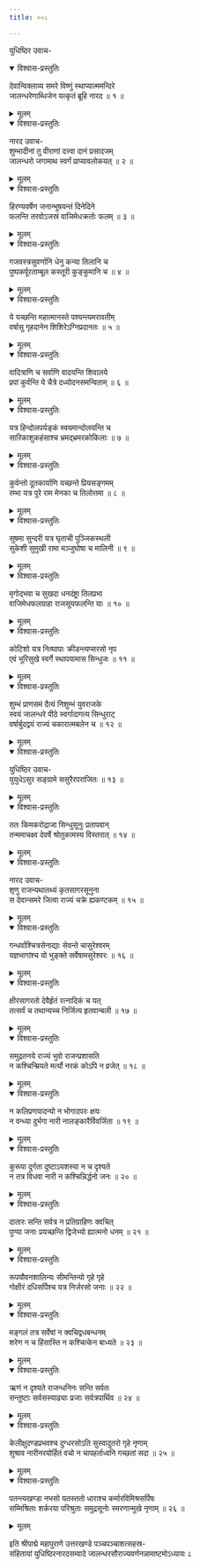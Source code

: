 ```yaml
---
title: ००८

---
```

युधिष्ठिर उवाच-  

<details open><summary>विश्वास-प्रस्तुतिः</summary>

देवान्विक्लाव्य समरे विष्णुं स्थाप्यात्ममन्दिरे  
जालन्धरेणाब्धिजेन यत्कृतं ब्रूहि नारद ॥ १ ॥
</details>

<details><summary>मूलम्</summary>

देवान्विक्लाव्य समरे विष्णुं स्थाप्यात्ममन्दिरे  
जालन्धरेणाब्धिजेन यत्कृतं ब्रूहि नारद ॥ १ ॥
</details>



<details open><summary>विश्वास-प्रस्तुतिः</summary>

नारद उवाच-  
शुम्भादीनां तु वीराणां दत्त्वा दानं प्रसादजम्  
जालन्धरो जगामाथ स्वर्गं प्राप्यावलोकयत् ॥ २ ॥
</details>

<details><summary>मूलम्</summary>

नारद उवाच-  
शुम्भादीनां तु वीराणां दत्त्वा दानं प्रसादजम्  
जालन्धरो जगामाथ स्वर्गं प्राप्यावलोकयत् ॥ २ ॥
</details>



<details open><summary>विश्वास-प्रस्तुतिः</summary>

हिरण्यवर्षेण जनान्भूषयन्तं दिनेदिने  
फलन्ति तरवोऽजस्रं वाजिमेधक्रतोः फलम् ॥ ३ ॥
</details>

<details><summary>मूलम्</summary>

हिरण्यवर्षेण जनान्भूषयन्तं दिनेदिने  
फलन्ति तरवोऽजस्रं वाजिमेधक्रतोः फलम् ॥ ३ ॥
</details>



<details open><summary>विश्वास-प्रस्तुतिः</summary>

गजवस्त्रसुवर्णानि धेनु कन्या तिलानि च  
पुष्पकर्पूरताम्बूल कस्तूरी कुङ्कुमानि च ॥ ४ ॥
</details>

<details><summary>मूलम्</summary>

गजवस्त्रसुवर्णानि धेनु कन्या तिलानि च  
पुष्पकर्पूरताम्बूल कस्तूरी कुङ्कुमानि च ॥ ४ ॥
</details>



<details open><summary>विश्वास-प्रस्तुतिः</summary>

ये यच्छन्ति महात्मानस्ते पश्यन्त्यमरावतीम्  
वर्षासु गृहदानेन शिशिरेऽग्निप्रदानतः ॥ ५ ॥
</details>

<details><summary>मूलम्</summary>

ये यच्छन्ति महात्मानस्ते पश्यन्त्यमरावतीम्  
वर्षासु गृहदानेन शिशिरेऽग्निप्रदानतः ॥ ५ ॥
</details>



<details open><summary>विश्वास-प्रस्तुतिः</summary>

वादित्राणि च सर्वाणि वादयन्ति शिवालये  
प्रपां कुर्वन्ति ये चैत्रे दध्योदनसमन्विताम् ॥ ६ ॥
</details>

<details><summary>मूलम्</summary>

वादित्राणि च सर्वाणि वादयन्ति शिवालये  
प्रपां कुर्वन्ति ये चैत्रे दध्योदनसमन्विताम् ॥ ६ ॥
</details>



<details open><summary>विश्वास-प्रस्तुतिः</summary>

यत्र हिन्दोलपर्यङ्कं स्वयमान्दोलयन्ति च  
सारिकाशुकहंसाश्च भ्रमद्भ्रमरकोकिलाः ॥ ७ ॥
</details>

<details><summary>मूलम्</summary>

यत्र हिन्दोलपर्यङ्कं स्वयमान्दोलयन्ति च  
सारिकाशुकहंसाश्च भ्रमद्भ्रमरकोकिलाः ॥ ७ ॥
</details>



<details open><summary>विश्वास-प्रस्तुतिः</summary>

कुर्वन्तो दूतकार्याणि यच्छन्ते प्रियसङ्गमम्  
रम्भा यत्र पुरे राम मेनका च तिलोत्तमा ॥ ८ ॥
</details>

<details><summary>मूलम्</summary>

कुर्वन्तो दूतकार्याणि यच्छन्ते प्रियसङ्गमम्  
रम्भा यत्र पुरे राम मेनका च तिलोत्तमा ॥ ८ ॥
</details>



<details open><summary>विश्वास-प्रस्तुतिः</summary>

सुषमा सुन्दरी यत्र घृताची पुञ्जिकस्थली  
सुकेशी सुमुखी रामा मञ्जुघोषा च मालिनी ॥ ९ ॥
</details>

<details><summary>मूलम्</summary>

सुषमा सुन्दरी यत्र घृताची पुञ्जिकस्थली  
सुकेशी सुमुखी रामा मञ्जुघोषा च मालिनी ॥ ९ ॥
</details>



<details open><summary>विश्वास-प्रस्तुतिः</summary>

मृगोद्भवा च सुखदा धनदंष्ट्रा तिलप्रभा  
वाजिमेधफलग्राहा राजसूयफलन्ति याः ॥ १० ॥
</details>

<details><summary>मूलम्</summary>

मृगोद्भवा च सुखदा धनदंष्ट्रा तिलप्रभा  
वाजिमेधफलग्राहा राजसूयफलन्ति याः ॥ १० ॥
</details>



<details open><summary>विश्वास-प्रस्तुतिः</summary>

कोटिशो यत्र निःष्पापाः क्रीडन्त्यप्सरसो नृप  
एवं भूरिसुखे स्वर्गे स्थापयामास सिन्धुजः ॥ ११ ॥
</details>

<details><summary>मूलम्</summary>

कोटिशो यत्र निःष्पापाः क्रीडन्त्यप्सरसो नृप  
एवं भूरिसुखे स्वर्गे स्थापयामास सिन्धुजः ॥ ११ ॥
</details>



<details open><summary>विश्वास-प्रस्तुतिः</summary>

शुम्भं प्राणसमं दैत्यं निशुम्भं युवराजके  
स्वयं जालन्धरे पीठे स्वर्गादागत्य सिन्धुराट्  
वर्षार्बुदद्वयं राज्यं चकारात्मबलेन च ॥ १२ ॥
</details>

<details><summary>मूलम्</summary>

शुम्भं प्राणसमं दैत्यं निशुम्भं युवराजके  
स्वयं जालन्धरे पीठे स्वर्गादागत्य सिन्धुराट्  
वर्षार्बुदद्वयं राज्यं चकारात्मबलेन च ॥ १२ ॥
</details>



<details open><summary>विश्वास-प्रस्तुतिः</summary>

युधिष्ठिर उवाच-  
युयुधेऽसुर सङ्ग्रामे ससुरैरपराजितः ॥ १३ ॥
</details>

<details><summary>मूलम्</summary>

युधिष्ठिर उवाच-  
युयुधेऽसुर सङ्ग्रामे ससुरैरपराजितः ॥ १३ ॥
</details>



<details open><summary>विश्वास-प्रस्तुतिः</summary>

ततः किमकरोद्राजा सिन्धुसूनुः प्रतापवान्  
तन्ममाचक्ष्व देवर्षे श्रोतुकामस्य विस्तरात् ॥ १४ ॥
</details>

<details><summary>मूलम्</summary>

ततः किमकरोद्राजा सिन्धुसूनुः प्रतापवान्  
तन्ममाचक्ष्व देवर्षे श्रोतुकामस्य विस्तरात् ॥ १४ ॥
</details>



<details open><summary>विश्वास-प्रस्तुतिः</summary>

नारद उवाच-  
शृणु राजन्यथातथ्यं कृतसागरसूनुना  
स देवान्समरे जित्वा राज्यं चक्रे ह्यकण्टकम् ॥ १५ ॥
</details>

<details><summary>मूलम्</summary>

नारद उवाच-  
शृणु राजन्यथातथ्यं कृतसागरसूनुना  
स देवान्समरे जित्वा राज्यं चक्रे ह्यकण्टकम् ॥ १५ ॥
</details>



<details open><summary>विश्वास-प्रस्तुतिः</summary>

गन्धर्वाश्चित्रसेनाद्याः सेवन्ते चासुरेश्वरम्  
यज्ञभागांश्च यो भुङ्क्ते सर्वेषामसुरेश्वरः ॥ १६ ॥
</details>

<details><summary>मूलम्</summary>

गन्धर्वाश्चित्रसेनाद्याः सेवन्ते चासुरेश्वरम्  
यज्ञभागांश्च यो भुङ्क्ते सर्वेषामसुरेश्वरः ॥ १६ ॥
</details>



<details open><summary>विश्वास-प्रस्तुतिः</summary>

क्षीरसागरतो देवैर्हृतं रत्नादिकं च यत्  
तत्सर्वं च तथान्यच्च निर्जित्य हृतवान्बली ॥ १७ ॥
</details>

<details><summary>मूलम्</summary>

क्षीरसागरतो देवैर्हृतं रत्नादिकं च यत्  
तत्सर्वं च तथान्यच्च निर्जित्य हृतवान्बली ॥ १७ ॥
</details>



<details open><summary>विश्वास-प्रस्तुतिः</summary>

समुद्रतनये राज्यं भुवो राजन्प्रशासति  
न कश्चिन्म्रियते मर्त्यो नरकं कोऽपि न व्रजेत् ॥ १८ ॥
</details>

<details><summary>मूलम्</summary>

समुद्रतनये राज्यं भुवो राजन्प्रशासति  
न कश्चिन्म्रियते मर्त्यो नरकं कोऽपि न व्रजेत् ॥ १८ ॥
</details>



<details open><summary>विश्वास-प्रस्तुतिः</summary>

न कलिप्रणयादन्यो न भोगादपरः क्षयः  
न वन्ध्या दुर्भगा नारी नालङ्कारैर्विवर्जिता ॥ १९ ॥
</details>

<details><summary>मूलम्</summary>

न कलिप्रणयादन्यो न भोगादपरः क्षयः  
न वन्ध्या दुर्भगा नारी नालङ्कारैर्विवर्जिता ॥ १९ ॥
</details>



<details open><summary>विश्वास-प्रस्तुतिः</summary>

कुरूपा दुर्गता दुष्टाऽयशस्या न च दृश्यते  
न तत्र विधवा नारी न कश्चिन्निर्द्धनो जनः ॥ २० ॥
</details>

<details><summary>मूलम्</summary>

कुरूपा दुर्गता दुष्टाऽयशस्या न च दृश्यते  
न तत्र विधवा नारी न कश्चिन्निर्द्धनो जनः ॥ २० ॥
</details>



<details open><summary>विश्वास-प्रस्तुतिः</summary>

दातारः सन्ति सर्वत्र न प्रतिग्राहिणः क्वचित्  
पुण्या जनाः प्रयच्छन्ति द्विजेभ्यो ह्यात्मनो धनम् ॥ २१ ॥
</details>

<details><summary>मूलम्</summary>

दातारः सन्ति सर्वत्र न प्रतिग्राहिणः क्वचित्  
पुण्या जनाः प्रयच्छन्ति द्विजेभ्यो ह्यात्मनो धनम् ॥ २१ ॥
</details>



<details open><summary>विश्वास-प्रस्तुतिः</summary>

रूपयौवनशालिन्यः सीमन्तिन्यो गृहे गृहे  
गोक्षीरं दधिसर्पिश्च यत्र निर्जरसो जनाः ॥ २२ ॥
</details>

<details><summary>मूलम्</summary>

रूपयौवनशालिन्यः सीमन्तिन्यो गृहे गृहे  
गोक्षीरं दधिसर्पिश्च यत्र निर्जरसो जनाः ॥ २२ ॥
</details>



<details open><summary>विश्वास-प्रस्तुतिः</summary>

मङ्गलं तत्र सर्वेषां न क्वचिद्वधबन्धनम्  
शरेण न च हिंसास्ति न कश्चित्केन बाध्यते ॥ २३ ॥
</details>

<details><summary>मूलम्</summary>

मङ्गलं तत्र सर्वेषां न क्वचिद्वधबन्धनम्  
शरेण न च हिंसास्ति न कश्चित्केन बाध्यते ॥ २३ ॥
</details>



<details open><summary>विश्वास-प्रस्तुतिः</summary>

ऋणं न दृश्यते राजन्धनिनः सन्ति सर्वतः  
सन्तुष्टाः सर्वसस्याढ्याः प्रजाः सर्वत्रपार्थिव ॥ २४ ॥
</details>

<details><summary>मूलम्</summary>

ऋणं न दृश्यते राजन्धनिनः सन्ति सर्वतः  
सन्तुष्टाः सर्वसस्याढ्याः प्रजाः सर्वत्रपार्थिव ॥ २४ ॥
</details>



<details open><summary>विश्वास-प्रस्तुतिः</summary>

केलीक्षुदण्डप्रभवश्च दुग्धरसोऽति सुस्वादुतरो गृहे नृणाम्  
शुश्राव नारीनरयोर्हितं वचो न चापहर्ताध्वनि गच्छतां सदा ॥ २५ ॥
</details>

<details><summary>मूलम्</summary>

केलीक्षुदण्डप्रभवश्च दुग्धरसोऽति सुस्वादुतरो गृहे नृणाम्  
शुश्राव नारीनरयोर्हितं वचो न चापहर्ताध्वनि गच्छतां सदा ॥ २५ ॥
</details>



<details open><summary>विश्वास-प्रस्तुतिः</summary>

पतन्त्यखण्डा नभसो यतस्ततो धाराश्च कर्मारविमिश्रसर्पिषः  
सम्मिश्रिताः शर्करया परिश्रुताः समुद्रसूनोः स्मरणान्मुखे नृणाम् ॥ २६ ॥
</details>

<details><summary>मूलम्</summary>

पतन्त्यखण्डा नभसो यतस्ततो धाराश्च कर्मारविमिश्रसर्पिषः  
सम्मिश्रिताः शर्करया परिश्रुताः समुद्रसूनोः स्मरणान्मुखे नृणाम् ॥ २६ ॥
</details>


इति श्रीपाद्मे महापुराणे उत्तरखण्डे पञ्चपञ्चाशत्सहस्र-  
संहितायां युधिष्ठिरनारदसम्वादे जालन्धरसौराज्यवर्णनन्नामाष्टमोऽध्यायः ८
